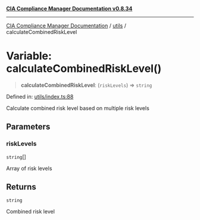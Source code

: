 [**CIA Compliance Manager Documentation v0.8.34**](../../README.md)

***

[CIA Compliance Manager Documentation](../../modules.md) / [utils](../README.md) / calculateCombinedRiskLevel

# Variable: calculateCombinedRiskLevel()

> **calculateCombinedRiskLevel**: (`riskLevels`) => `string`

Defined in: [utils/index.ts:88](https://github.com/Hack23/cia-compliance-manager/blob/a33140701dae02a85d2f0d957645dda4d2c4da41/src/utils/index.ts#L88)

Calculate combined risk level based on multiple risk levels

## Parameters

### riskLevels

`string`[]

Array of risk levels

## Returns

`string`

Combined risk level
